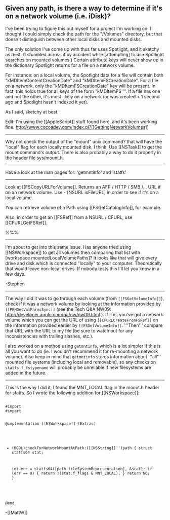 

Given any path, is there a way to determine if it's on a network volume (i.e. iDisk)?
----
I've been trying to figure this out myself for a project I'm working on.  I thought I could simply check the path for the "/Volumes" directory, but that doesn't distinguish between other local disks and mounted disks.

The only solution I've come up with thus far uses Spotlight, and it sketchy as best. (I stumbled across it by accident while [attempting] to use Spotlight searches on mounted volumes.)  Certain attribute keys will never show up in the dictionary Spotlight returns for a file on a network volume.

For instance: on a local volume, the Spotlight data for a file will contain both "kMDItemContentCreationDate" and "kMDItemFSCreationDate".  For a file on a network, only the "kMDItemFSCreationDate" key will be present.  In fact, this holds true for all keys of the form "kMDItemFS''".  If a file has one and not the other, it's most likely on a network (or was created < 1 second ago and Spotlight hasn't indexed it yet).

As I said, sketchy at best.

Edit: I'm using the [[AppleScript]] stuff found here, and it's been working fine.
http://www.cocoadev.com/index.pl?[[GettingNetworkVolumes]]


----

Why not check the output of the "mount" unix command? that will have the "local" flag for each locally mounted disk, I think. Use [[NSTask]] to get the mount command's  output. There is also probably a way to do it properly in the header file sys/mount.h.

----

Have a look at the man pages for: 'getmntinfo' and 'statfs'

----

Look at [[FSCopyURLForVolume]]. Returns an AFP / HTTP / SMB /... URL if on an network volume. Use - [NSURL isFileURL] in order to see if it's on a local volume.

You can retrieve volume of a Path using [[FSGetCatalogInfo]], for example.

Also, in order to get an [[FSRef]] from a NSURL / CFURL, use [[CFURLGetFSRef]].

%%% 

----
I'm about to get into this same issue.  Has anyone tried using [[NSWorkspace]] to get all volumes then comparing that list with [workspace mountedLocalVolumePaths]?  It looks like that will give every drive and disk which is connected "locally" to your computer.  Theoretically that would leave non-local drives.  If nobody tests this I'll let you know in a few days.

-Stephen

----
The way I did it was to go through each volume (from <code>[[FSGetVolumeInfo]]</code>), check if it was a network volume by looking at the information provided by <code>[[PBHGetVolParmsSync]]</code> (see the Tech Q&A NW09: http://developer.apple.com/qa/nw/nw09.html ). If it is, you've got a network volume which you can get the URL of using <code>[[CFURLCreateFromFSRef]]</code> on the information provided earlier by <code>[[FSGetVolumeInfo]]</code>. '''Then'''  compare that URL with the URL to my file (be sure to watch out for any inconsistencies with trailing slashes, etc.).

I also worked on a method using <code>getmntinfo</code>, which is a lot simpler if this is all you want to do (ie. I wouldn't recommend it for re-mounting a network volume). Also keep in mind that <code>getmntinfo</code> stores information about '''all''' mounted file systems (including local and removable), so any checks on <code>statfs.f_fstypename</code> will probably be unreliable if new filesystems are added in the future.

----

This is the way I did it, I found the MNT_LOCAL flag in the mount.h header for statfs. So I wrote the following addition for [[NSWorkspace]]:

<code>
#import <sys/param.h>
#import <sys/mount.h>

@implementation [[NSWorkspace]] (Extras)

- (BOOL)checkForNetworkMountAtPath:([[NSString]]'')path
{
  struct statfs64 stat;
  
  int err = statfs64([path fileSystemRepresentation], &stat);
  if (err == 0)
  {
    return !(stat.f_flags & MNT_LOCAL);
  }
  return NO;
}

@end
</code>

-[[MattW]]